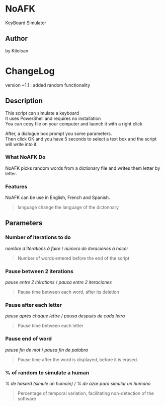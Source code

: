 # NoAFK
KeyBoard Simulator
## Author
by Kiloloan

# ChangeLog
version ~1.1 : added random functionality

## Description
This script can simulate a keyboard<br>
It uses PowerShell and requires no installation<br>
You can copy file on your computer and launch it with a right click

After, a dialogue box prompt you some parameters.<br>
Then click OK and you have 5 seconds to select a text box and the script will write into it.

### What NoAFK Do
NoAFK picks random words from a dictionary file and writes them letter by letter.<br>

### Features
NoAFK can be use in English, French and Spanish.
> language change the language of the dictonnary

## Parameters
### Number of iterations to do
_nombre d'itérations à faire_ / _número de iteraciones a hacer_<br>
> Number of words entered before the end of the script

### Pause between 2 iterations
_pause entre 2 itérations_ / _pausa entre 2 iteraciones_<br>
> Pause time between each word, after its deletion

### Pause after each letter
_pause après chaque lettre_ / _pausa después de cada letra_<br>
> Pause time between each letter

### Pause end of word
_pause fin de mot_ / _pausa fin de palabra_<br>
> Pause time after the word is displayed, before it is erased.

### % of random to simulate a human
_% de hasard (simule un humain)_ / _% de azar para simular un humano_<br>
> Percentage of temporal variation, facilitating non-detection of the software


